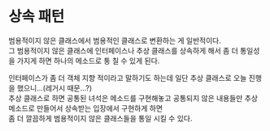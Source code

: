 # 상속 패턴
범용적이지 않은 클래스에서 범용적인 클래스로 변환하는 게 일반적이다.  
그 범용적이지 않은 클래스에 인터페이스나 추상 클래스를 상속하게 해서 좀 더 통일성을 가지게 하면 
하나의 메소드로 퉁 칠 수 있게 된다.  

인터페이스가 좀 더 객체 지향 적이라고 말하기도 하는데 일단 추상 클래스로 오늘 진행을 했으니...(레거시 때문...?)  
추상 클래스로 하면 공통된 녀석은 메소드를 구현해놓고 공통되지 않은 내용들만 추상 메소드로 만들어서 상속받는 입장에서 구현하게 하면  
좀 더 깔끔하게 범용적이지 않은 클래스들을 통일 시킬 수 있다.
